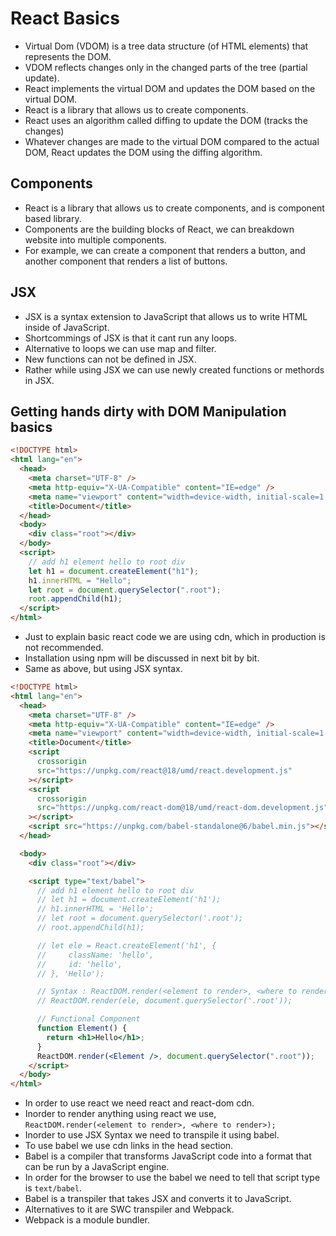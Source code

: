 # React Basics

- Virtual Dom (VDOM) is a tree data structure (of HTML elements) that represents the DOM.
- VDOM reflects changes only in the changed parts of the tree (partial update).
- React implements the virtual DOM and updates the DOM based on the virtual DOM.
- React is a library that allows us to create components.
- React uses an algorithm called diffing to update the DOM (tracks the changes)
- Whatever changes are made to the virtual DOM compared to the actual DOM, React updates the DOM using the diffing algorithm.

## Components

- React is a library that allows us to create components, and is component based library.
- Components are the building blocks of React, we can breakdown website into multiple components.
- For example, we can create a component that renders a button, and another component that renders a list of buttons.

## JSX

- JSX is a syntax extension to JavaScript that allows us to write HTML inside of JavaScript.
- Shortcommings of JSX is that it cant run any loops.
- Alternative to loops we can use map and filter.
- New functions can not be defined in JSX.
- Rather while using JSX we can use newly created functions or methords in JSX.

## Getting hands dirty with DOM Manipulation basics

```html
<!DOCTYPE html>
<html lang="en">
  <head>
    <meta charset="UTF-8" />
    <meta http-equiv="X-UA-Compatible" content="IE=edge" />
    <meta name="viewport" content="width=device-width, initial-scale=1.0" />
    <title>Document</title>
  </head>
  <body>
    <div class="root"></div>
  </body>
  <script>
    // add h1 element hello to root div
    let h1 = document.createElement("h1");
    h1.innerHTML = "Hello";
    let root = document.querySelector(".root");
    root.appendChild(h1);
  </script>
</html>
```

- Just to explain basic react code we are using cdn, which in production is not recommended.
- Installation using npm will be discussed in next bit by bit.
- Same as above, but using JSX syntax.

```html
<!DOCTYPE html>
<html lang="en">
  <head>
    <meta charset="UTF-8" />
    <meta http-equiv="X-UA-Compatible" content="IE=edge" />
    <meta name="viewport" content="width=device-width, initial-scale=1.0" />
    <title>Document</title>
    <script
      crossorigin
      src="https://unpkg.com/react@18/umd/react.development.js"
    ></script>
    <script
      crossorigin
      src="https://unpkg.com/react-dom@18/umd/react-dom.development.js"
    ></script>
    <script src="https://unpkg.com/babel-standalone@6/babel.min.js"></script>
  </head>

  <body>
    <div class="root"></div>

    <script type="text/babel">
      // add h1 element hello to root div
      // let h1 = document.createElement('h1');
      // h1.innerHTML = 'Hello';
      // let root = document.querySelector('.root');
      // root.appendChild(h1);

      // let ele = React.createElement('h1', {
      //     className: 'hello',
      //     id: 'hello',
      // }, 'Hello');

      // Syntax : ReactDOM.render(<element to render>, <where to render>);
      // ReactDOM.render(ele, document.querySelector('.root'));

      // Functional Component
      function Element() {
        return <h1>Hello</h1>;
      }
      ReactDOM.render(<Element />, document.querySelector(".root"));
    </script>
  </body>
</html>
```

- In order to use react we need react and react-dom cdn.
- Inorder to render anything using react we use, `ReactDOM.render(<element to render>, <where to render>);`
- Inorder to use JSX Syntax we need to transpile it using babel.
- To use babel we use cdn links in the head section.
- Babel is a compiler that transforms JavaScript code into a format that can be run by a JavaScript engine.
- In order for the browser to use the babel we need to tell that script type is `text/babel`.
- Babel is a transpiler that takes JSX and converts it to JavaScript.
- Alternatives to it are SWC transpiler and Webpack.
- Webpack is a module bundler.
